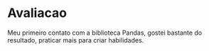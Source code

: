 # Avaliacao
Meu primeiro contato com a biblioteca Pandas, gostei bastante do resultado, praticar mais para criar habilidades.
